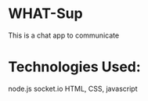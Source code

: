 # WHAT-Sup
This is a chat app to communicate 

# Technologies Used:
node.js
socket.io
HTML, CSS, javascript
